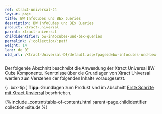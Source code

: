 ```yaml
---
ref: xtract-universal-14
layout: page
title: BW InfoCubes und BEx Queries
description: BW InfoCubes und BEx Queries
product: xtract-universal
parent: xtract-universal
childidentifier: bw-infocubes-und-bex-queries
permalink: /:collection/:path
weight: 14
lang: de_DE
old_url: /Xtract-Universal-DE/default.aspx?pageid=bw-infocubes-und-bex-queries
---
```

Der folgende Abschnitt beschreibt die Anwendung der  Xtract Universal BW Cube Komponente. Kenntnisse über die Grundlagen von Xtract Universal werden zum Verstehen der folgenden Inhalte vorausgesetzt.

{: .box-tip }
**Tipp:** Grundlagen zum Produkt sind im Abschnitt [Erste Schritte mit Xtract Unviersal](./erste-schritte) beschrieben.

{% include _content/table-of-contents.html parent=page.childidentifier collection=site.de %}